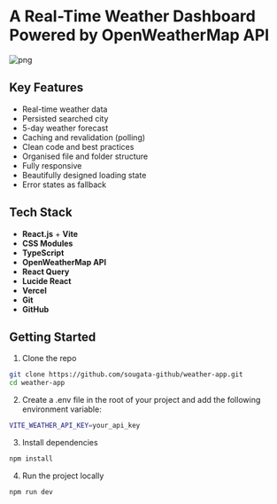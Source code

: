 # A Real-Time Weather Dashboard Powered by OpenWeatherMap API

![png](https://github.com/user-attachments/assets/e86cda0d-3f93-4833-8c3a-2c26d58cb4ac)

## Key Features

- Real-time weather data 
- Persisted searched city
- 5-day weather forecast
- Caching and revalidation (polling)
- Clean code and best practices
- Organised file and folder structure
- Fully responsive
- Beautifully designed loading state
- Error states as fallback

## Tech Stack

- **React.js** + **Vite**
- **CSS Modules**
- **TypeScript**
- **OpenWeatherMap API**
- **React Query**
- **Lucide React**
- **Vercel**
- **Git**
- **GitHub**

## Getting Started

1. Clone the repo
```bash
git clone https://github.com/sougata-github/weather-app.git
cd weather-app
```
2. Create a .env file in the root of your project and add the following environment variable:
```bash
VITE_WEATHER_API_KEY=your_api_key
```
3. Install dependencies
```bash
npm install
```
4. Run the project locally
```bash
npm run dev
```
